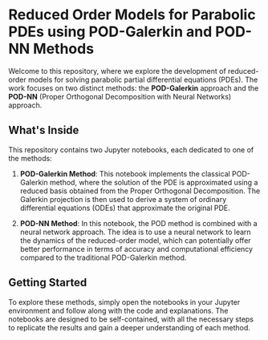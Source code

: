 # Reduced Order Models for Parabolic PDEs using POD-Galerkin and POD-NN Methods

Welcome to this repository, where we explore the development of reduced-order models for solving parabolic partial differential equations (PDEs). The work focuses on two distinct methods: the **POD-Galerkin** approach and the **POD-NN** (Proper Orthogonal Decomposition with Neural Networks) approach.

## What's Inside

This repository contains two Jupyter notebooks, each dedicated to one of the methods:

1. **POD-Galerkin Method**: This notebook implements the classical POD-Galerkin method, where the solution of the PDE is approximated using a reduced basis obtained from the Proper Orthogonal Decomposition. The Galerkin projection is then used to derive a system of ordinary differential equations (ODEs) that approximate the original PDE.

2. **POD-NN Method**: In this notebook, the POD method is combined with a neural network approach. The idea is to use a neural network to learn the dynamics of the reduced-order model, which can potentially offer better performance in terms of accuracy and computational efficiency compared to the traditional POD-Galerkin method.

## Getting Started

To explore these methods, simply open the notebooks in your Jupyter environment and follow along with the code and explanations. The notebooks are designed to be self-contained, with all the necessary steps to replicate the results and gain a deeper understanding of each method.
